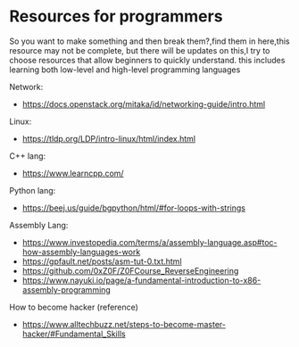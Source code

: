 # Resources for programmers
So you want to make something and then break them?,find them in here,this resource may not be complete, but there will be updates on this,I try to choose resources that allow beginners to quickly understand.
this includes learning both low-level and high-level programming languages

Network:
- https://docs.openstack.org/mitaka/id/networking-guide/intro.html

Linux:
- https://tldp.org/LDP/intro-linux/html/index.html

C++ lang:
- https://www.learncpp.com/

Python lang:
- https://beej.us/guide/bgpython/html/#for-loops-with-strings

Assembly Lang:
- https://www.investopedia.com/terms/a/assembly-language.asp#toc-how-assembly-languages-work
- https://gpfault.net/posts/asm-tut-0.txt.html
- https://github.com/0xZ0F/Z0FCourse_ReverseEngineering
- https://www.nayuki.io/page/a-fundamental-introduction-to-x86-assembly-programming


How to become hacker (reference)
- https://www.alltechbuzz.net/steps-to-become-master-hacker/#Fundamental_Skills
